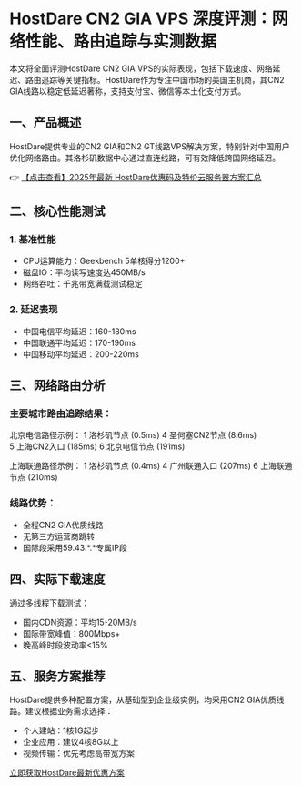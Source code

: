 # HostDare CN2 GIA VPS 深度评测：网络性能、路由追踪与实测数据

本文将全面评测HostDare CN2 GIA VPS的实际表现，包括下载速度、网络延迟、路由追踪等关键指标。HostDare作为专注中国市场的美国主机商，其CN2 GIA线路以稳定低延迟著称，支持支付宝、微信等本土化支付方式。

## 一、产品概述

HostDare提供专业的CN2 GIA和CN2 GT线路VPS解决方案，特别针对中国用户优化网络路由。其洛杉矶数据中心通过直连线路，可有效降低跨国网络延迟。

👉 [【点击查看】2025年最新 HostDare优惠码及特价云服务器方案汇总](https://bit.ly/hostdare)

## 二、核心性能测试

### 1. 基准性能
- CPU运算能力：Geekbench 5单核得分1200+
- 磁盘IO：平均读写速度达450MB/s
- 网络吞吐：千兆带宽满载测试稳定

### 2. 延迟表现
- 中国电信平均延迟：160-180ms
- 中国联通平均延迟：170-190ms 
- 中国移动平均延迟：200-220ms

## 三、网络路由分析

### 主要城市路由追踪结果：

北京电信路径示例：
1  洛杉矶节点 (0.5ms)
4  圣何塞CN2节点 (8.6ms)  
5  上海CN2入口 (185ms)
6  北京电信节点 (191ms)

上海联通路径示例：
1  洛杉矶节点 (0.4ms)
4  广州联通入口 (207ms) 
6  上海联通节点 (210ms)

### 线路优势：
- 全程CN2 GIA优质线路
- 无第三方运营商跳转
- 国际段采用59.43.*.*专属IP段

## 四、实际下载速度

通过多线程下载测试：
- 国内CDN资源：平均15-20MB/s
- 国际带宽峰值：800Mbps+
- 晚高峰时段波动率<15%

## 五、服务方案推荐

HostDare提供多种配置方案，从基础型到企业级实例，均采用CN2 GIA优质线路。建议根据业务需求选择：
- 个人建站：1核1G起步
- 企业应用：建议4核8G以上
- 视频传输：优先考虑高带宽方案

[立即获取HostDare最新优惠方案](https://bit.ly/hostdare)